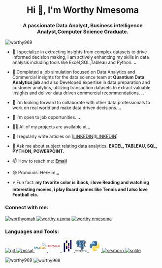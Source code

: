 <h1 align="center">Hi 👋, I'm Worthy Nmesoma</h1>
<h3 align="center">A passionate Data Analyst, Business intelligence Analyst,Computer Science Graduate.</h3>

<p align="left"> <img src="https://komarev.com/ghpvc/?username=worthy969&label=Profile%20views&color=0e75b6&style=flat" alt="worthy969" /> </p>

- 🔭 I specialize in extracting insights from complex datasets to drive informed decision making, i am actively enhancing my skills in data analysis including tools like Excel,SQL,Tableau and Python. **..**

- 🌱 Completed a job simulation focused on Data Analytics and Commercial insights for the data science team at **Quantium Data Analytics job** and also Developed expertise in data preparation and customer analytics, utilizing transaction datasets to extract valuable insights and deliver data driven commercial recommendations. **..**

- 👯 i'm looking forward to collaborate with other data professionals to work on real world and make data driven decisions. **..**

- 🤔 i'm open to job opportunities. **..**

- 👨‍💻 All of my projects are available at [..](..)

- 📝 I regularly write articles on [[LINKEDIN](www.linkedin.com/in/worthy-uzoma-793777205)]([LINKEDIN](www.linkedin.com/in/worthy-uzoma-793777205))

- 💬 Ask me about subject relating data analytics. **EXCEL, TABLEAU, SQL, PYTHON, POWERPOINT.**

- 📫 How to reach me: **[Email](worthynmesoma@gmail.com)**

- 😄 Pronouns: He/Him [..](..)

- ⚡ Fun fact: **my favorite color is Black, i love Reading and watching interesting movies, i play Board games like Tennis and I also love Football etc.**

<h3 align="left">Connect with me:</h3>
<p align="left">
<a href="https://twitter.com/worthyomah" target="blank"><img align="center" src="https://raw.githubusercontent.com/rahuldkjain/github-profile-readme-generator/master/src/images/icons/Social/twitter.svg" alt="worthyomah" height="30" width="40" /></a>
<a href="https://linkedin.com/in/worthy uzoma" target="blank"><img align="center" src="https://raw.githubusercontent.com/rahuldkjain/github-profile-readme-generator/master/src/images/icons/Social/linked-in-alt.svg" alt="worthy uzoma" height="30" width="40" /></a>
<a href="https://kaggle.com/worthy nmesoma" target="blank"><img align="center" src="https://raw.githubusercontent.com/rahuldkjain/github-profile-readme-generator/master/src/images/icons/Social/kaggle.svg" alt="worthy nmesoma" height="30" width="40" /></a>
</p>

<h3 align="left">Languages and Tools:</h3>
<p align="left"> <a href="https://git-scm.com/" target="_blank" rel="noreferrer"> <img src="https://www.vectorlogo.zone/logos/git-scm/git-scm-icon.svg" alt="git" width="40" height="40"/> </a> <a href="https://www.microsoft.com/en-us/sql-server" target="_blank" rel="noreferrer"> <img src="https://www.svgrepo.com/show/303229/microsoft-sql-server-logo.svg" alt="mssql" width="40" height="40"/> </a> <a href="https://www.mysql.com/" target="_blank" rel="noreferrer"> <img src="https://raw.githubusercontent.com/devicons/devicon/master/icons/mysql/mysql-original-wordmark.svg" alt="mysql" width="40" height="40"/> </a> <a href="https://www.oracle.com/" target="_blank" rel="noreferrer"> <img src="https://raw.githubusercontent.com/devicons/devicon/master/icons/oracle/oracle-original.svg" alt="oracle" width="40" height="40"/> </a> <a href="https://pandas.pydata.org/" target="_blank" rel="noreferrer"> <img src="https://raw.githubusercontent.com/devicons/devicon/2ae2a900d2f041da66e950e4d48052658d850630/icons/pandas/pandas-original.svg" alt="pandas" width="40" height="40"/> </a> <a href="https://www.postgresql.org" target="_blank" rel="noreferrer"> <img src="https://raw.githubusercontent.com/devicons/devicon/master/icons/postgresql/postgresql-original-wordmark.svg" alt="postgresql" width="40" height="40"/> </a> <a href="https://www.python.org" target="_blank" rel="noreferrer"> <img src="https://raw.githubusercontent.com/devicons/devicon/master/icons/python/python-original.svg" alt="python" width="40" height="40"/> </a> <a href="https://seaborn.pydata.org/" target="_blank" rel="noreferrer"> <img src="https://seaborn.pydata.org/_images/logo-mark-lightbg.svg" alt="seaborn" width="40" height="40"/> </a> <a href="https://www.sqlite.org/" target="_blank" rel="noreferrer"> <img src="https://www.vectorlogo.zone/logos/sqlite/sqlite-icon.svg" alt="sqlite" width="40" height="40"/> </a> </p>

<p><img align="left" src="https://github-readme-stats.vercel.app/api/top-langs?username=worthy969&show_icons=true&locale=en&layout=compact" alt="worthy969" /></p>

<p>&nbsp;<img align="center" src="https://github-readme-stats.vercel.app/api?username=worthy969&show_icons=true&locale=en" alt="worthy969" /></p>



<!--## Hi there 👋 My Name is Worthy nmesoma 
### I am Data Analyst/ Business Intelligence Analyst, Computer science graduate 
**Interesting Facts about me:**
* 🔭 I specialize in extracting insights from complex datasets to drive informed decision making, i am actively enhancing my skills in data analysis including tools like Excel,SQL,Tableau and Python.
* 🌱 Completed a job simulation focused on Data Analytics and Commercial insights for the data science team at **Quantium Data Analytics job** and also Developed expertise in data preparation and customer analytics, utilizing transaction datasets to extract valuable insights and deliver data driven commercial recommendations.
* 👯 i'm looking forward to collaborate with other data professionals to work on real world and make data driven decisions.
* 🤔 i'm open to job opportunities.
* 💬 Ask me about subject relating data analytics.
* 📫 How to reach me:[Email](worthynmesoma@gmail.com)
* 🧑‍💻 All my project are available at
* 😄 Pronouns: He/Him
* ⚡ Fun fact: my favorite color is Black, i love Reading and watching interesting movies, i play Board games like Tennis and I also love Football etc.
  ### Connect with me:
 (![image-29-1024x576](https://github.com/user-attachments/assets/9de9a966-efea-4a9a-be34-0e62e384d03c/Discord.com/worthy0205)-->

<!--
**worthy969/worthy969** is a ✨ _special_ ✨ repository because its `README.md` (this file) appears on your GitHub profile.

Here are some ideas to get you started:

- 🔭 I’m currently working on ...
- 🌱 I’m currently learning ...
- 👯 I’m looking to collaborate on ...
- 🤔 I’m looking for help with ...
- 💬 Ask me about ...
- 📫 How to reach me: ...
- 😄 Pronouns: ...
- ⚡ Fun fact: ...
-->

